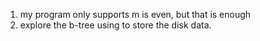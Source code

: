 

1. my program only supports m is even, but that is enough 
3. explore the b-tree using to store the disk data. 
